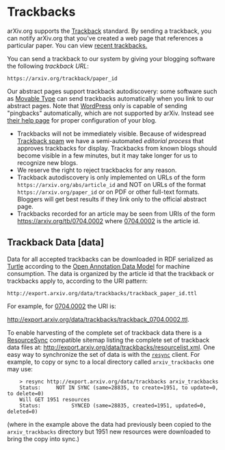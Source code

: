 Trackbacks
==========

arXiv.org supports the
[Trackback](http://en.wikipedia.org/wiki/Trackback) standard. By sending
a trackback, you can notify arXiv.org that you've created a web page
that references a particular paper. You can view [recent
trackbacks.](https://arxiv.org/tb/recent)

You can send a trackback to our system by giving your blogging software
the following *trackback URL*:

`https://arxiv.org/trackback/paper_id`

Our abstract pages support trackback autodiscovery: some software such as
[Movable Type](http://www.sixapart.com/movabletype/) can send trackbacks automatically
when you link to our abstract pages. Note that [WordPress](http://www.wordpress.org) only
is capable of sending "pingbacks" automatically, which are not supported by arXiv. Instead see
[their help page](https://make.wordpress.org/support/user-manual/building-your-wordpress-community/trackbacks-and-pingbacks/#trackbacks)
 for proper configuration of your blog.

-   Trackbacks will not be immediately visible. Because of widespread
    [Trackback
    spam](http://www.theregister.co.uk/2005/01/31/link_spamer_interview/)
    we have a semi-automated *editorial process* that approves
    trackbacks for display. Trackbacks from known blogs should become
    visible in a few minutes, but it may take longer for us to recognize
    new blogs.
-   We reserve the right to reject trackbacks for any reason.
-   Trackback autodiscovery is only implemented on URLs of the form
    `https://arxiv.org/abs/article_id` and NOT on URLs of the format
    `https://arxiv.org/paper_id` or on PDF or other full-text formats.
    Bloggers will get best results if they link only to the official
    abstract page.
-   Trackbacks recorded for an article may be seen from URIs of the form
    <https://arxiv.org/tb/0704.0002> where [0704.0002](https://arxiv.org/abs/0704.0002) is
    the article id.

Trackback Data [data]
--------------

Data for all accepted trackbacks can be downloaded in RDF serialized as
[Turtle](http://www.w3.org/TR/turtle/) according to the [Open Annotation
Data Model](http://www.openannotation.org/spec/core/) for machine
consumption. The data is organized by the article id that the trackback
or trackbacks apply to, according to the URI pattern:

`http://export.arxiv.org/data/trackbacks/trackback_paper_id.ttl`

For example, for [0704.0002](https://arxiv.org/abs/0704.0002) the URI is:

<http://export.arxiv.org/data/trackbacks/trackback_0704.0002.ttl>.

To enable harvesting of the complete set of trackback data there is a
[ResourceSync](http://www.openarchives.org/rs/1.0/resourcesync)
compatible sitemap listing the complete set of trackback data files at:
<http://export.arxiv.org/data/trackbacks/resourcelist.xml>. One easy way
to synchronize the set of data is with the
[`resync`](https://pypi.python.org/pypi/resync) client. For example, to
copy or sync to a local directory called `arxiv_trackbacks` one may use:
```
    > resync http://export.arxiv.org/data/trackbacks arxiv_trackbacks
    Status:     NOT IN SYNC (same=28835, to create=1951, to update=0, to delete=0)
    Will GET 1951 resources
    Status:          SYNCED (same=28835, created=1951, updated=0, deleted=0)
```
(where in the example above the data had previously been copied to the
`arxiv_trackbacks` directory but 1951 new resources were downloaded to
bring the copy into sync.)
